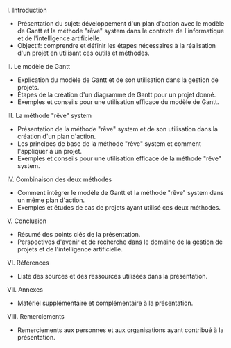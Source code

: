 I. Introduction

- Présentation du sujet: développement d'un plan d'action avec le modèle de Gantt et la méthode "rêve" system dans le contexte de l'informatique et de l'intelligence artificielle.
- Objectif: comprendre et définir les étapes nécessaires à la réalisation d'un projet en utilisant ces outils et méthodes.

II. Le modèle de Gantt

- Explication du modèle de Gantt et de son utilisation dans la gestion de projets.
- Étapes de la création d'un diagramme de Gantt pour un projet donné.
- Exemples et conseils pour une utilisation efficace du modèle de Gantt.

III. La méthode "rêve" system

- Présentation de la méthode "rêve" system et de son utilisation dans la création d'un plan d'action.
- Les principes de base de la méthode "rêve" system et comment l'appliquer à un projet.
- Exemples et conseils pour une utilisation efficace de la méthode "rêve" system.

IV. Combinaison des deux méthodes

- Comment intégrer le modèle de Gantt et la méthode "rêve" system dans un même plan d'action.
- Exemples et études de cas de projets ayant utilisé ces deux méthodes.

V. Conclusion

- Résumé des points clés de la présentation.
- Perspectives d'avenir et de recherche dans le domaine de la gestion de projets et de l'intelligence artificielle.

VI. Références

- Liste des sources et des ressources utilisées dans la présentation.

VII. Annexes

- Matériel supplémentaire et complémentaire à la présentation.

VIII. Remerciements

- Remerciements aux personnes et aux organisations ayant contribué à la présentation.
